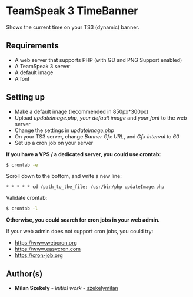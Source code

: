 # TeamSpeak 3 TimeBanner
Shows the current time on your TS3 (dynamic) banner.

## Requirements
* A web server that supports PHP (with GD and PNG Support enabled)
* A TeamSpeak 3 server
* A default image
* A font

## Setting up
* Make a default image (recommended in 850px*300px)
* Upload *updateImage.php*, *your default image* and *your font* to the web server
* Change the settings in *updateImage.php*
* On your TS3 server, change *Banner Gfx URL*, and *Gfx interval* to *60*
* Set up a cron job on your server

**If you have a VPS / a dedicated server, you could use crontab:**
```sh
$ crontab -e
```
Scroll down to the bottom, and write a new line:
```
* * * * * cd /path_to_the_file; /usr/bin/php updateImage.php
```
Validate crontab:
```sh
$ crontab -l
```
**Otherwise, you could search for cron jobs in your web admin.**

If your web admin does not support cron jobs, you could try:
* https://www.webcron.org
* https://www.easycron.com
* https://cron-job.org

## Author(s)
* **Milan Szekely** - *Initial work* - [szekelymilan](https://github.com/szekelymilan)
